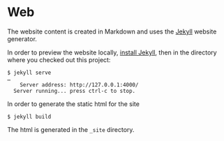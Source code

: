 # Web

The website content is created in Markdown and uses the [Jekyll][] website generator.

In order to preview the website locally, [install Jekyll][jekyll-install], then in the directory where you checked out this project:

```
$ jekyll serve
…
    Server address: http://127.0.0.1:4000/
  Server running... press ctrl-c to stop.
```

In order to generate the static html for the site

```
$ jekyll build
```

The html is generated in the `_site` directory.

[Jekyll]: https://jekyllrb.com/
[jekyll-install]: https://jekyllrb.com/docs/installation/
